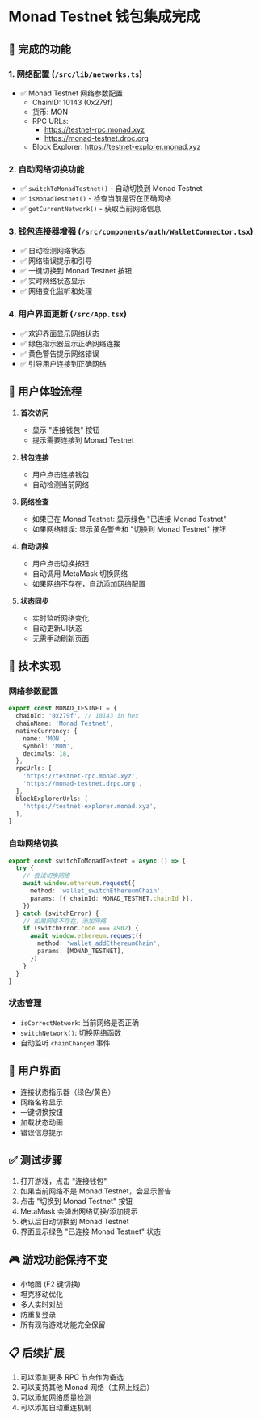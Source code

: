 # Monad Testnet 钱包集成完成

## 🎯 完成的功能

### 1. 网络配置 (`/src/lib/networks.ts`)
- ✅ Monad Testnet 网络参数配置
  - ChainID: 10143 (0x279f)
  - 货币: MON
  - RPC URLs: 
    - https://testnet-rpc.monad.xyz
    - https://monad-testnet.drpc.org
  - Block Explorer: https://testnet-explorer.monad.xyz

### 2. 自动网络切换功能
- ✅ `switchToMonadTestnet()` - 自动切换到 Monad Testnet
- ✅ `isMonadTestnet()` - 检查当前是否在正确网络
- ✅ `getCurrentNetwork()` - 获取当前网络信息

### 3. 钱包连接器增强 (`/src/components/auth/WalletConnector.tsx`)
- ✅ 自动检测网络状态
- ✅ 网络错误提示和引导
- ✅ 一键切换到 Monad Testnet 按钮
- ✅ 实时网络状态显示
- ✅ 网络变化监听和处理

### 4. 用户界面更新 (`/src/App.tsx`)
- ✅ 欢迎界面显示网络状态
- ✅ 绿色指示器显示正确网络连接
- ✅ 黄色警告提示网络错误
- ✅ 引导用户连接到正确网络

## 🚀 用户体验流程

1. **首次访问**
   - 显示 "连接钱包" 按钮
   - 提示需要连接到 Monad Testnet

2. **钱包连接**
   - 用户点击连接钱包
   - 自动检测当前网络

3. **网络检查**
   - 如果已在 Monad Testnet: 显示绿色 "已连接 Monad Testnet"
   - 如果网络错误: 显示黄色警告和 "切换到 Monad Testnet" 按钮

4. **自动切换**
   - 用户点击切换按钮
   - 自动调用 MetaMask 切换网络
   - 如果网络不存在，自动添加网络配置

5. **状态同步**
   - 实时监听网络变化
   - 自动更新UI状态
   - 无需手动刷新页面

## 🔧 技术实现

### 网络参数配置
```typescript
export const MONAD_TESTNET = {
  chainId: '0x279f', // 10143 in hex
  chainName: 'Monad Testnet',
  nativeCurrency: {
    name: 'MON',
    symbol: 'MON',
    decimals: 18,
  },
  rpcUrls: [
    'https://testnet-rpc.monad.xyz',
    'https://monad-testnet.drpc.org',
  ],
  blockExplorerUrls: [
    'https://testnet-explorer.monad.xyz',
  ],
}
```

### 自动网络切换
```typescript
export const switchToMonadTestnet = async () => {
  try {
    // 尝试切换网络
    await window.ethereum.request({
      method: 'wallet_switchEthereumChain',
      params: [{ chainId: MONAD_TESTNET.chainId }],
    })
  } catch (switchError) {
    // 如果网络不存在，添加网络
    if (switchError.code === 4902) {
      await window.ethereum.request({
        method: 'wallet_addEthereumChain',
        params: [MONAD_TESTNET],
      })
    }
  }
}
```

### 状态管理
- `isCorrectNetwork`: 当前网络是否正确
- `switchNetwork()`: 切换网络函数
- 自动监听 `chainChanged` 事件

## 📱 用户界面
- 连接状态指示器（绿色/黄色）
- 网络名称显示
- 一键切换按钮
- 加载状态动画
- 错误信息提示

## ✅ 测试步骤

1. 打开游戏，点击 "连接钱包"
2. 如果当前网络不是 Monad Testnet，会显示警告
3. 点击 "切换到 Monad Testnet" 按钮
4. MetaMask 会弹出网络切换/添加提示
5. 确认后自动切换到 Monad Testnet
6. 界面显示绿色 "已连接 Monad Testnet" 状态

## 🎮 游戏功能保持不变

- 小地图 (F2 键切换)
- 坦克移动优化
- 多人实时对战
- 防重复登录
- 所有现有游戏功能完全保留

## 📋 后续扩展

1. 可以添加更多 RPC 节点作为备选
2. 可以支持其他 Monad 网络（主网上线后）
3. 可以添加网络质量检测
4. 可以添加自动重连机制